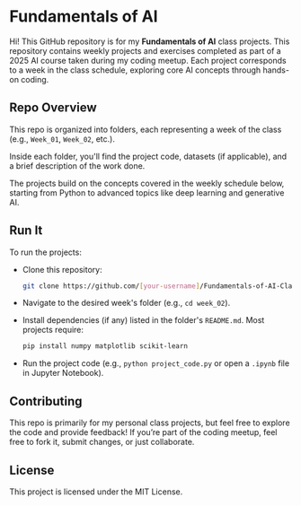 # Fundamentals of AI
Hi! This GitHub repository is for my **Fundamentals of AI** class projects. This repository contains weekly projects and exercises completed as part of a 2025 AI course taken during my coding meetup. Each project corresponds to a week in the class schedule, exploring core AI concepts through hands-on coding.


## Repo Overview
This repo is organized into folders, each representing a week of the class (e.g., `Week_01`, `Week_02`, etc.).  

Inside each folder, you'll find the project code, datasets (if applicable), and a brief description of the work done.  

The projects build on the concepts covered in the weekly schedule below, starting from Python to advanced topics like deep learning and generative AI.

## Run It
To run the projects:  
- Clone this repository:
    ```bash
    git clone https://github.com/[your-username]/Fundamentals-of-AI-Class-Projects.git
    ```

- Navigate to the desired week's folder (e.g., `cd week_02`).

- Install dependencies (if any) listed in the folder's `README.md`. Most projects require:
    ```bash
    pip install numpy matplotlib scikit-learn
    ```
    
- Run the project code (e.g., `python project_code.py` or open a `.ipynb` file in Jupyter Notebook).

## Contributing
This repo is primarily for my personal class projects, but feel free to explore the code and provide feedback! If you’re part of the coding meetup, feel free to fork it, submit changes, or just collaborate. 

## License
This project is licensed under the MIT License.

